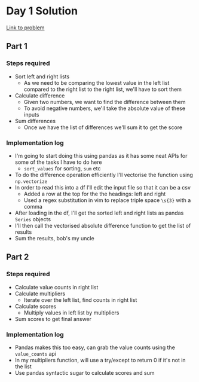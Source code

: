 # Day 1 Solution

[Link to problem](https://adventofcode.com/2024/day/1)

## Part 1

### Steps required

- Sort left and right lists
  - As we need to be comparing the lowest value in the left list compared to the right list to the right list, we'll have to sort them
- Calculate difference
  - Given two numbers, we want to find the difference between them
  - To avoid negative numbers, we'll take the absolute value of these inputs
- Sum differences
  - Once we have the list of differences we'll sum it to get the score

### Implementation log

- I'm going to start doing this using pandas as it has some neat APIs for some of the tasks I have to do here
  - `sort_values` for sorting, `sum` etc
- To do the difference operation efficiently I'll vectorise the function using `np.vectorize`
- In order to read this into a df I'll edit the input file so that it can be a csv
  - Added a row at the top for the the headings: left and right
  - Used a regex substitution in vim to replace triple space `\s{3}` with a comma
- After loading in the df, I'll get the sorted left and right lists as pandas `Series` objects
- I'll then call the vectorised absolute difference function to get the list of results
- Sum the results, bob's my uncle

## Part 2

### Steps required

- Calculate value counts in right list
- Calculate multipliers
  - Iterate over the left list, find counts in right list
- Calculate scores
  - Multiply values in left list by multipliers
- Sum scores to get final answer

### Implementation log

- Pandas makes this too easy, can grab the value counts using the `value_counts` api
- In my multipliers function, will use a try/except to return 0 if it's not in the list
- Use pandas syntactic sugar to calculate scores and sum

